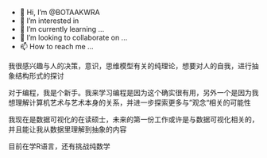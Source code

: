 - 👋 Hi, I’m @BOTAAKWRA
- 👀 I’m interested in 
- 🌱 I’m currently learning ...
- 💞️ I’m looking to collaborate on ...
- 📫 How to reach me ...

<!---
BOTAAKWRA/BOTAAKWRA is a ✨ special ✨ repository because its `README.md` (this file) appears on your GitHub profile.
You can click the Preview link to take a look at your changes.
--->
我很感兴趣与人的决策，意识，思维模型有关的纯理论，想要对人的自我，进行抽象结构形式的探讨

对于编程，我是个新手。我来学习编程是因为这个确实很有用，另外一个是因为我想理解计算机艺术与艺术本身的关系，并进一步探索更多与”观念“相关的可能性

我现在是数据可视化的在读硕士，未来的第一份工作或许是与数据可视化相关的，并且能让我从数据里理解到抽象的内容

目前在学R语言，还有挑战纯数学
